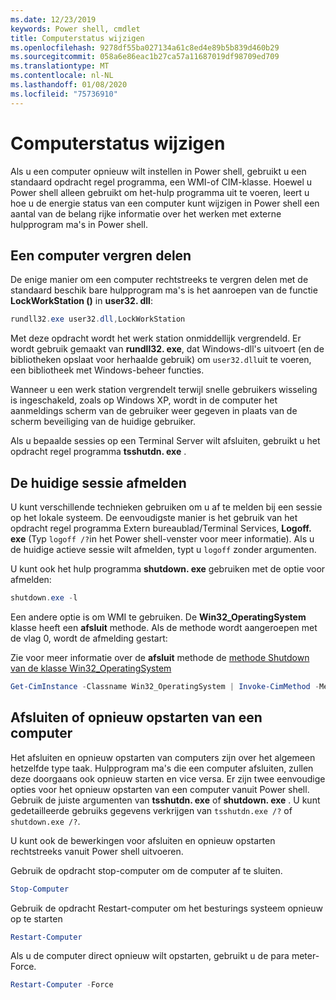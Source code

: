 ```yaml
---
ms.date: 12/23/2019
keywords: Power shell, cmdlet
title: Computerstatus wijzigen
ms.openlocfilehash: 9278df55ba027134a61c8ed4e89b5b839d460b29
ms.sourcegitcommit: 058a6e86eac1b27ca57a11687019df98709ed709
ms.translationtype: MT
ms.contentlocale: nl-NL
ms.lasthandoff: 01/08/2020
ms.locfileid: "75736910"
---
```

# <a name="changing-computer-state"></a>Computerstatus wijzigen

Als u een computer opnieuw wilt instellen in Power shell, gebruikt u een standaard opdracht regel programma, een WMI-of CIM-klasse.
Hoewel u Power shell alleen gebruikt om het-hulp programma uit te voeren, leert u hoe u de energie status van een computer kunt wijzigen in Power shell een aantal van de belang rijke informatie over het werken met externe hulpprogram ma's in Power shell.

## <a name="locking-a-computer"></a>Een computer vergren delen

De enige manier om een computer rechtstreeks te vergren delen met de standaard beschik bare hulpprogram ma's is het aanroepen van de functie **LockWorkStation ()** in **user32. dll**:

```powershell
rundll32.exe user32.dll,LockWorkStation
```

Met deze opdracht wordt het werk station onmiddellijk vergrendeld. Er wordt gebruik gemaakt van **rundll32. exe**, dat Windows-dll's uitvoert (en de bibliotheken opslaat voor herhaalde gebruik) om `user32.dll`uit te voeren, een bibliotheek met Windows-beheer functies.

Wanneer u een werk station vergrendelt terwijl snelle gebruikers wisseling is ingeschakeld, zoals op Windows XP, wordt in de computer het aanmeldings scherm van de gebruiker weer gegeven in plaats van de scherm beveiliging van de huidige gebruiker.

Als u bepaalde sessies op een Terminal Server wilt afsluiten, gebruikt u het opdracht regel programma **tsshutdn. exe** .

## <a name="logging-off-the-current-session"></a>De huidige sessie afmelden

U kunt verschillende technieken gebruiken om u af te melden bij een sessie op het lokale systeem. De eenvoudigste manier is het gebruik van het opdracht regel programma Extern bureaublad/Terminal Services, **Logoff. exe** (Typ `logoff /?`in het Power shell-venster voor meer informatie). Als u de huidige actieve sessie wilt afmelden, typt u `logoff` zonder argumenten.

U kunt ook het hulp programma **shutdown. exe** gebruiken met de optie voor afmelden:

```powershell
shutdown.exe -l
```

Een andere optie is om WMI te gebruiken. De **Win32_OperatingSystem** klasse heeft een **afsluit** methode.
Als de methode wordt aangeroepen met de vlag 0, wordt de afmelding gestart:

Zie voor meer informatie over de **afsluit** methode de [methode Shutdown van de klasse Win32_OperatingSystem](/windows/win32/cimwin32prov/shutdown-method-in-class-win32-operatingsystem)

```powershell
Get-CimInstance -Classname Win32_OperatingSystem | Invoke-CimMethod -MethodName Shutdown
```

## <a name="shutting-down-or-restarting-a-computer"></a>Afsluiten of opnieuw opstarten van een computer

Het afsluiten en opnieuw opstarten van computers zijn over het algemeen hetzelfde type taak. Hulpprogram ma's die een computer afsluiten, zullen deze doorgaans ook opnieuw starten en vice versa. Er zijn twee eenvoudige opties voor het opnieuw opstarten van een computer vanuit Power shell. Gebruik de juiste argumenten van **tsshutdn. exe** of **shutdown. exe** . U kunt gedetailleerde gebruiks gegevens verkrijgen van `tsshutdn.exe /?` of `shutdown.exe /?`.

U kunt ook de bewerkingen voor afsluiten en opnieuw opstarten rechtstreeks vanuit Power shell uitvoeren.

Gebruik de opdracht stop-computer om de computer af te sluiten.

```powershell
Stop-Computer
```

Gebruik de opdracht Restart-computer om het besturings systeem opnieuw op te starten

```powershell
Restart-Computer
```

Als u de computer direct opnieuw wilt opstarten, gebruikt u de para meter-Force.

```powershell
Restart-Computer -Force
```
